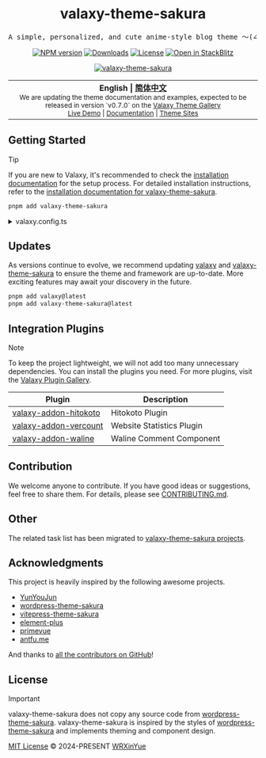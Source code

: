 <h1 align="center">valaxy-theme-sakura</h1>
<pre align="center">
A simple, personalized, and cute anime-style blog theme ～(∠・ω< )⌒★
</pre>

<p align="center">
  <a href="https://www.npmjs.com/package/valaxy-theme-sakura" rel="nofollow"><img src="https://img.shields.io/npm/v/valaxy-theme-sakura/latest.svg?style=flat&colorA=18181B&colorB=FF6F91" alt="NPM version"></a>
  <a href="https://www.npmjs.com/package/valaxy-theme-sakura"><img src="https://img.shields.io/npm/dm/valaxy-theme-sakura.svg?style=flat&colorA=18181B&colorB=FF6F91" alt="Downloads"></a>
  <a href="https://github.com/wrxinyue/valaxy-theme-sakura/tree/main/LICENSE"><img src="https://img.shields.io/github/license/wrxinyue/valaxy-theme-sakura.svg?style=flat&colorA=18181B&colorB=FF6F91" alt="License"></a>
  <a href="https://stackblitz.com/edit/stackblitz-starters-tqdtk7?file=README.md"><img src="https://img.shields.io/badge/Open in StackBlitz-_?logo=stackblitz&colorA=18181B&colorB=439CFF" alt="Open in StackBlitz"></a>
</p>

<p align="center">
<a href="https://sakura.wrxinyue.org" target="_blank">
<img src="https://valaxy-theme-sakura.s3.bitiful.net/demo%2F2025-01-05%20222200.png" alt="valaxy-theme-sakura" />
</a>
</p>

<div align="center">
<table>
<tbody>
<tr>
<td align="center">
  <img width="2000" height="0" alt="" aria-hidden="true"><br>
  <span><b>English | <a href="./README.zh-CN.md">简体中文</a></b></span><br>
  <sub>We are updating the theme documentation and examples, expected to be released in version `v0.7.0` on the <a href="https://valaxy.site/themes/gallery">Valaxy Theme Gallery</a></sub><br>
  <sub><a href="https://sakura.wrxinyue.org/">Live Demo</a>  | <a href="https://sakura.valaxy.site/">Documentation</a> | <a href="https://sakura.valaxy.site/examples/gallery">Theme Sites</a></sub><br>
  <img width="2000" height="0" alt="" aria-hidden="true">
</td>
</tr>
</tbody>
</table>
</div>

## Getting Started

> [!TIP]
> If you are new to Valaxy, it's recommended to check the [installation documentation](https://valaxy.site/guide/getting-started) for the setup process. For detailed installation instructions, refer to the [installation documentation for valaxy-theme-sakura](https://sakura.valaxy.site/guide/installation).

```bash
pnpm add valaxy-theme-sakura
```

<details>
<summary>valaxy.config.ts</summary><br>

For detailed configuration and explanations, see [Theme Configuration](https://sakura.valaxy.site/config/theme).

```ts
import { defineValaxyConfig } from 'valaxy'
import type { ThemeUserConfig } from 'valaxy-theme-sakura'

export default defineValaxyConfig<ThemeUserConfig>({
  theme: 'sakura',

  themeConfig: {
    ui: {
      primary: '#ff4e6a',
    },

    hero: {
      title: 'Hello, sakura',
      motto: 'You got to put the past behind you before you can move on.',
      urls: [
        'https://wrxinyue-images.s3.bitiful.net/wallpaper/Genshin Impact - Yae Miko (4) Cybust PC.mp4',
        'https://wrxinyue-images.s3.bitiful.net/pc-wallpaper/wallhaven-yxwy7k.jpg'
      ],
      style: 'filter-dot',
    },
  },
})
```

<br></details>

## Updates

As versions continue to evolve, we recommend updating [valaxy](https://github.com/YunYouJun/valaxy) and [valaxy-theme-sakura](https://github.com/WRXinYue/valaxy-theme-sakura) to ensure the theme and framework are up-to-date. More exciting features may await your discovery in the future.

```bash
pnpm add valaxy@latest
pnpm add valaxy-theme-sakura@latest
```

## Integration Plugins

> [!NOTE]
> To keep the project lightweight, we will not add too many unnecessary dependencies. You can install the plugins you need. For more plugins, visit the [Valaxy Plugin Gallery](https://valaxy.site/addons/gallery).

| Plugin                                                                                            | Description               |
| ------------------------------------------------------------------------------------------------- | ------------------------- |
| [valaxy-addon-hitokoto](https://github.com/valaxyjs/valaxy-addon-hitokoto)                        | Hitokoto Plugin           |
| [valaxy-addon-vercount](https://github.com/valaxyjs/valaxy-addon-vercount)                        | Website Statistics Plugin |
| [valaxy-addon-waline](https://github.com/YunYouJun/valaxy/tree/main/packages/valaxy-addon-waline) | Waline Comment Component  |

## Contribution

We welcome anyone to contribute. If you have good ideas or suggestions, feel free to share them. For details, please see [CONTRIBUTING.md](./CONTRIBUTING.md).

## Other

The related task list has been migrated to [valaxy-theme-sakura projects](https://github.com/WRXinYue/valaxy-theme-sakura/projects).

## Acknowledgments

This project is heavily inspired by the following awesome projects.

- [YunYouJun](https://valaxy.site/)
- [wordpress-theme-sakura](https://github.com/mashirozx/sakura)
- [vitepress-theme-sakura](https://github.com/flaribbit/vitepress-theme-sakura)
- [element-plus](https://github.com/element-plus/element-plus)
- [primevue](https://github.com/primefaces/primevue)
- [antfu.me](https://github.com/antfu/antfu.me)

And thanks to [all the contributors on GitHub](https://github.com/wrxinyue/valaxy-theme-sakura/graphs/contributors)!

## License

> [!IMPORTANT]
> valaxy-theme-sakura does not copy any source code from [wordpress-theme-sakura](https://github.com/mashirozx/sakura). valaxy-theme-sakura is inspired by the styles of [wordpress-theme-sakura](https://github.com/mashirozx/sakura) and implements theming and component design.

[MIT License](https://github.com/WRXinYue/valaxy-theme-sakura/blob/main/LICENSE) © 2024-PRESENT [WRXinYue](https://github.com/wrxinyue)
